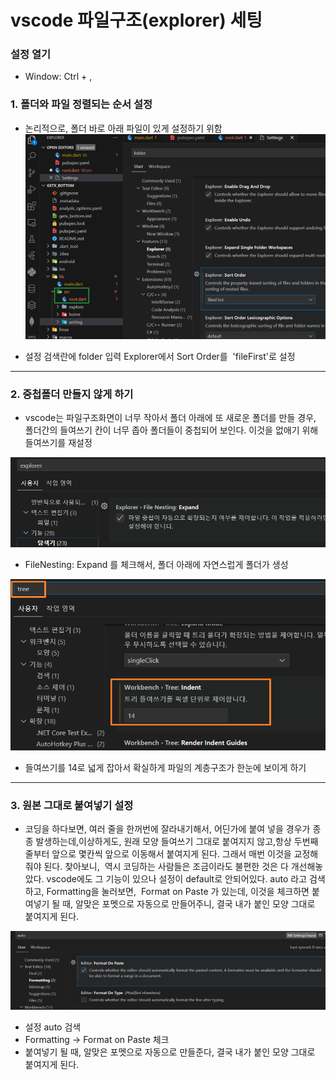 # vscode 파일구조(explorer) 세팅

### 설정 열기

- Window: Ctrl + ,

### 1. 폴더와 파일 정렬되는 순서 설정

- 논리적으로, 폴더 바로 아래 파일이 있게 설정하기 위함
  ![ima1](../img/fileStructure/img1.png)

- 설정 검색란에 folder 입력 Explorer에서 Sort Order를  'fileFirst'로 설정

---

### 2. 중첩폴더 만들지 않게 하기

- vscode는 파일구조화면이 너무 작아서 폴더 아래에 또 새로운 폴더를 만들 경우, 폴더간의 들여쓰기 칸이 너무 좁아 폴더들이 중첩되어 보인다. 이것을 없애기 위해 들여쓰기를 재설정

![ima2](../img/fileStructure/img2.png)

- FileNesting: Expand 를 체크해서, 폴더 아래에 자연스럽게 폴더가 생성

![ima3](../img/fileStructure/img3.png)

- 들여쓰기를 14로 넓게 잡아서 확실하게 파일의 계층구조가 한눈에 보이게 하기

---

### 3. 원본 그대로 붙여넣기 설정

- 코딩을 하다보면, 여러 줄을 한꺼번에 잘라내기해서, 어딘가에 붙여 넣을 경우가 종종 발생하는데,이상하게도, 원래 모양 들여쓰기 그대로 붙여지지 않고,항상 두번째 줄부터 앞으로 몇칸씩 앞으로 이동해서 붙여지게 된다. 그래서 매번 이것을 교정해 줘야 된다. 찾아보니,  역시 코딩하는 사람들은 조금이라도 불편한 것은 다 개선해놓았다. vscode에도 그 기능이 있으나 설정이 default로 안되어있다. auto 라고 검색하고, Formatting을 눌러보면,  Format on Paste 가 있는데, 이것을 체크하면 붙여넣기 될 때, 알맞은 포멧으로 자동으로 만들어주니, 결국 내가 붙인 모양 그대로 붙여지게 된다.

![ima4](../img/fileStructure/img4.png)

- 설정 auto 검색
- Formatting -> Format on Paste 체크
- 붙여넣기 될 때, 알맞은 포멧으로 자동으로 만들준다, 결국 내가 붙인 모양 그대로 붙여지게 된다.
